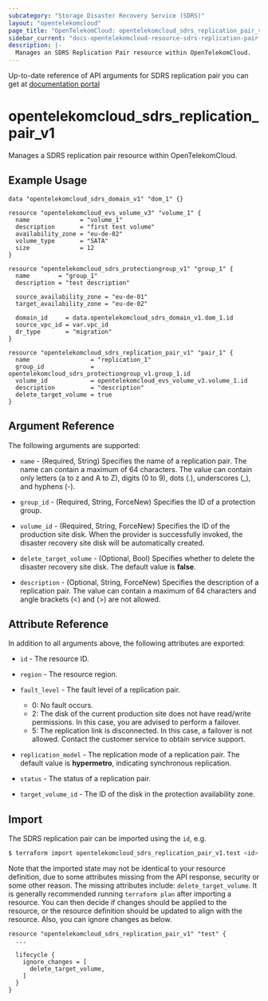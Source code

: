 ```yaml
---
subcategory: "Storage Disaster Recovery Service (SDRS)"
layout: "opentelekomcloud"
page_title: "OpenTelekomCloud: opentelekomcloud_sdrs_replication_pair_v1"
sidebar_current: "docs-opentelekomcloud-resource-sdrs-replication-pair-v1"
description: |-
  Manages an SDRS Replication Pair resource within OpenTelekomCloud.
---
```


Up-to-date reference of API arguments for SDRS replication pair you can get at
[documentation portal](https://docs.otc.t-systems.com/storage-disaster-recovery-service/api-ref/sdrs_apis/replication_pair/)

# opentelekomcloud_sdrs_replication_pair_v1

Manages a SDRS replication pair resource within OpenTelekomCloud.

## Example Usage

```hcl
data "opentelekomcloud_sdrs_domain_v1" "dom_1" {}

resource "opentelekomcloud_evs_volume_v3" "volume_1" {
  name              = "volume_1"
  description       = "first test volume"
  availability_zone = "eu-de-02"
  volume_type       = "SATA"
  size              = 12
}

resource "opentelekomcloud_sdrs_protectiongroup_v1" "group_1" {
  name        = "group_1"
  description = "test description"

  source_availability_zone = "eu-de-01"
  target_availability_zone = "eu-de-02"

  domain_id     = data.opentelekomcloud_sdrs_domain_v1.dom_1.id
  source_vpc_id = var.vpc_id
  dr_type       = "migration"
}

resource "opentelekomcloud_sdrs_replication_pair_v1" "pair_1" {
  name                 = "replication_1"
  group_id             = opentelekomcloud_sdrs_protectiongroup_v1.group_1.id
  volume_id            = opentelekomcloud_evs_volume_v3.volume_1.id
  description          = "description"
  delete_target_volume = true
}
```

## Argument Reference

The following arguments are supported:

* `name` - (Required, String) Specifies the name of a replication pair. The name can contain a maximum of 64 characters.
  The value can contain only letters (a to z and A to Z), digits (0 to 9), dots (.), underscores (_), and hyphens (-).

* `group_id` - (Required, String, ForceNew) Specifies the ID of a protection group.

* `volume_id` - (Required, String, ForceNew) Specifies the ID of the production site disk.
  When the provider is successfully invoked, the disaster recovery site disk will be automatically created.

* `delete_target_volume` - (Optional, Bool) Specifies whether to delete the disaster recovery site disk.
  The default value is **false**.

* `description` - (Optional, String, ForceNew) Specifies the description of a replication pair. The value can contain
  a maximum of 64 characters and angle brackets (<) and (>) are not allowed.

## Attribute Reference

In addition to all arguments above, the following attributes are exported:

* `id` - The resource ID.

* `region` -  The resource region.

* `fault_level` - The fault level of a replication pair.
    + 0: No fault occurs.
    + 2: The disk of the current production site does not have read/write permissions. In this case, you are advised to
      perform a failover.
    + 5: The replication link is disconnected. In this case, a failover is not allowed. Contact the customer service to
      obtain service support.

* `replication_model` - The replication mode of a replication pair. The default value is **hypermetro**,
  indicating synchronous replication.

* `status` - The status of a replication pair.

* `target_volume_id` - The ID of the disk in the protection availability zone.

## Import

The SDRS replication pair can be imported using the `id`, e.g.

```bash
$ terraform import opentelekomcloud_sdrs_replication_pair_v1.test <id>
```

Note that the imported state may not be identical to your resource definition, due to some attributes missing from the
API response, security or some other reason. The missing attributes include: `delete_target_volume`.
It is generally recommended running `terraform plan` after importing a resource.
You can then decide if changes should be applied to the resource, or the resource definition should be updated to align
with the resource. Also, you can ignore changes as below.

```
resource "opentelekomcloud_sdrs_replication_pair_v1" "test" {
  ...

  lifecycle {
    ignore_changes = [
      delete_target_volume,
    ]
  }
}
```
